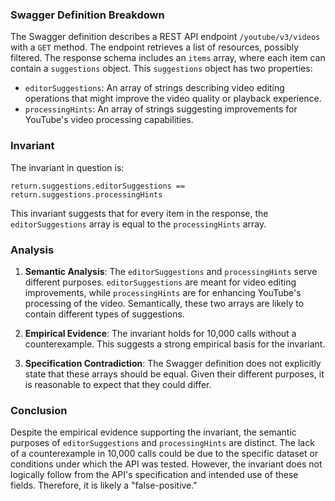 ### Swagger Definition Breakdown

The Swagger definition describes a REST API endpoint `/youtube/v3/videos` with a `GET` method. The endpoint retrieves a list of resources, possibly filtered. The response schema includes an `items` array, where each item can contain a `suggestions` object. This `suggestions` object has two properties:

- `editorSuggestions`: An array of strings describing video editing operations that might improve the video quality or playback experience.
- `processingHints`: An array of strings suggesting improvements for YouTube's video processing capabilities.

### Invariant

The invariant in question is:

`return.suggestions.editorSuggestions == return.suggestions.processingHints`

This invariant suggests that for every item in the response, the `editorSuggestions` array is equal to the `processingHints` array.

### Analysis

1. **Semantic Analysis**: The `editorSuggestions` and `processingHints` serve different purposes. `editorSuggestions` are meant for video editing improvements, while `processingHints` are for enhancing YouTube's processing of the video. Semantically, these two arrays are likely to contain different types of suggestions.

2. **Empirical Evidence**: The invariant holds for 10,000 calls without a counterexample. This suggests a strong empirical basis for the invariant.

3. **Specification Contradiction**: The Swagger definition does not explicitly state that these arrays should be equal. Given their different purposes, it is reasonable to expect that they could differ.

### Conclusion

Despite the empirical evidence supporting the invariant, the semantic purposes of `editorSuggestions` and `processingHints` are distinct. The lack of a counterexample in 10,000 calls could be due to the specific dataset or conditions under which the API was tested. However, the invariant does not logically follow from the API's specification and intended use of these fields. Therefore, it is likely a "false-positive."
